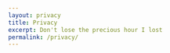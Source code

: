 ```yaml
---
layout: privacy
title: Privacy
excerpt: Don't lose the precious hour I lost
permalink: /privacy/
---
```

